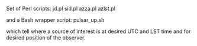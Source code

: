 Set of Perl scripts:
jd.pl
sid.pl
azza.pl
azlst.pl

and a Bash wrapper script:
pulsar_up.sh

which tell where a source of interest is at desired UTC and LST time and for desired position of the observer.
